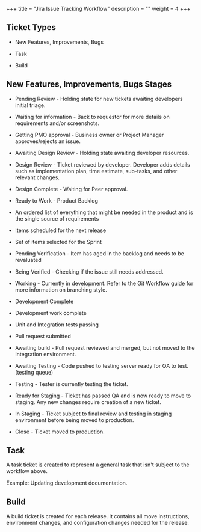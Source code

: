 +++
title = "Jira Issue Tracking Workflow"
description = ""
weight = 4
+++

## Ticket Types

-  New Features, Improvements, Bugs

-  Task

-  Build

## New Features, Improvements, Bugs Stages

* Pending Review - Holding state for new tickets awaiting developers initial triage.

* Waiting for information - Back to requestor for more details on requirements and/or screenshots.

* Getting PMO approval - Business owner or Project Manager approves/rejects an issue.

* Awaiting Design Review - Holding state awaiting developer resources.

* Design Review - Ticket reviewed by developer. Developer adds details such as implementation plan, time estimate, sub-tasks, and other relevant changes.

* Design Complete - Waiting for Peer approval.

* Ready to Work - Product Backlog
 * An ordered list of everything that might be needed in the product and is the single source of requirements
 * Items scheduled for the next release
 * Set of items selected for the Sprint


* Pending Verification - Item has aged in the backlog and needs to be revaluated

* Being Verified - Checking if the issue still needs addressed.

* Working - Currently in development. Refer to the Git Workflow guide for more information on branching style.

* Development Complete
 * Development work complete
 * Unit and Integration tests passing
 * Pull request submitted


* Awaiting build - Pull request reviewed and merged, but not moved to the Integration environment.

* Awaiting Testing - Code pushed to testing server ready for QA to test. (testing queue)

* Testing - Tester is currently testing the ticket.

* Ready for Staging - Ticket has passed QA and is now ready to move to staging.  Any new changes require creation of a new ticket.

* In Staging - Ticket subject to final review and testing in staging environment before being moved to production.

* Close - Ticket moved to production.


## Task

A task ticket is created to represent a general task that isn't subject to the workflow above.

Example: Updating development documentation.

## Build
A build ticket is created for each release.  It contains all move instructions, environment changes, and configuration changes needed for the release.
